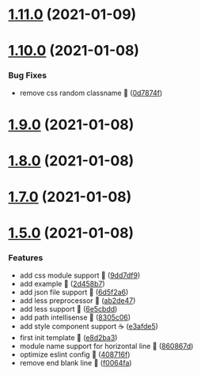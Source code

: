 # [1.11.0](https://github.com/compare/v1.10.0...v1.11.0) (2021-01-09)



# [1.10.0](https://github.com/compare/v1.9.0...v1.10.0) (2021-01-08)


### Bug Fixes

* remove css random classname 🌽 ([0d7874f](https://github.com/commit/0d7874f30ba335c5eb2960749d003e87c177753e))



# [1.9.0](https://github.com/compare/v1.8.0...v1.9.0) (2021-01-08)



# [1.8.0](https://github.com/compare/v1.7.0...v1.8.0) (2021-01-08)



# [1.7.0](https://github.com/compare/v1.5.0...v1.7.0) (2021-01-08)



# [1.5.0](https://github.com/compare/e8d2ba3091e2eb8ae9a1567f83dcc6b33286d5c1...v1.5.0) (2021-01-08)


### Features

* add css module support 🍰 ([9dd7df9](https://github.com/commit/9dd7df980754d4b4a0746e8ba5a2e2f33b8886fe))
* add example 🍰 ([2d458b7](https://github.com/commit/2d458b755bb3adac6e3f0da14e99642619acef1c))
* add json file support 🍰 ([6d5f2a6](https://github.com/commit/6d5f2a621cecc21e2d4c1d0260387709794c2d2a))
* add less preprocessor 🍋 ([ab2de47](https://github.com/commit/ab2de479c91361b6d3248a5ec9a8910b694a6d93))
* add less support 🍚 ([6e5cbdd](https://github.com/commit/6e5cbdd72628e9b528370a67d4bdc9e3d5214917))
* add path intellisense 🍑 ([8305c06](https://github.com/commit/8305c06d251a963bbb178ff73955d193dafd679d))
* add style component support ☕ ([e3afde5](https://github.com/commit/e3afde5086795167483e196991b0154df21cb5c5))
* first init template 🌸 ([e8d2ba3](https://github.com/commit/e8d2ba3091e2eb8ae9a1567f83dcc6b33286d5c1))
* module name support for horizontal line 🌈 ([860867d](https://github.com/commit/860867d502d07972b17f404b7399d3f131cd7f88))
* optimize eslint config 🍵 ([408716f](https://github.com/commit/408716f336750750a6925bd37de8a82f436feda5))
* remove end blank line 🍵 ([f0064fa](https://github.com/commit/f0064fa42b231f5a770c4a0d6bcb0c033484ac60))



